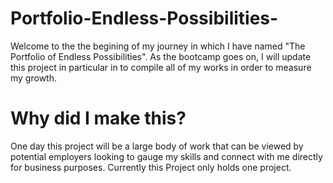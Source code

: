 # Portfolio-Endless-Possibilities-
Welcome to the the begining of my journey in which I have named "The Portfolio of Endless Possibilities". As the bootcamp goes on, I will update this project in particular in to compile all of my works in order to measure my growth.

# Why did I make this?
One day this project will be a large body of work that can be viewed by potential employers looking to gauge my skills and connect with me directly for business purposes. Currently this Project only holds one project.

#

